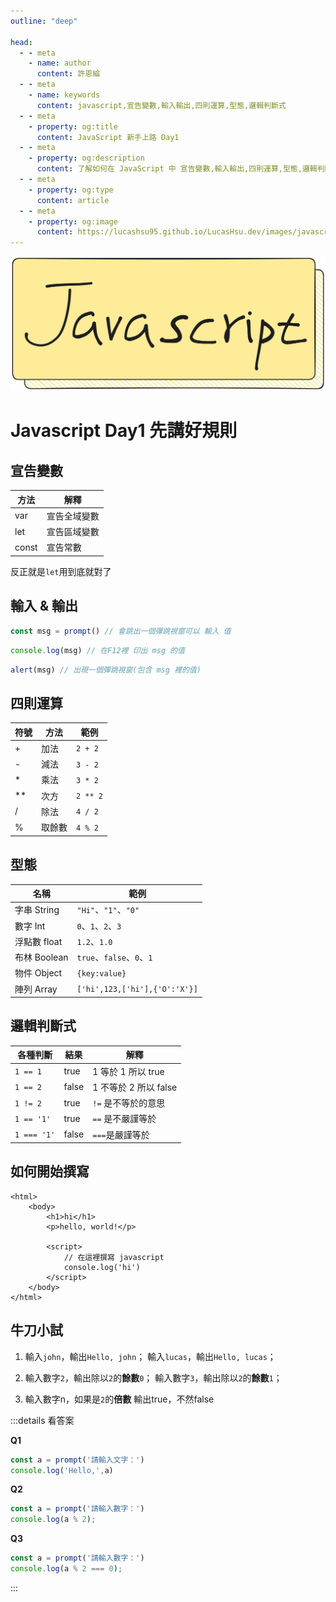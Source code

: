 ```yaml
---
outline: "deep"

head:
  - - meta
    - name: author
      content: 許恩綸
  - - meta
    - name: keywords
      content: javascript,宣告變數,輸入輸出,四則運算,型態,邏輯判斷式
  - - meta
    - property: og:title
      content: JavaScript 新手上路 Day1
  - - meta
    - property: og:description
      content: 了解如何在 JavaScript 中 宣告變數,輸入輸出,四則運算,型態,邏輯判斷式
  - - meta
    - property: og:type
      content: article
  - - meta
    - property: og:image
      content: https://lucashsu95.github.io/LucasHsu.dev/images/javascript-cover.jpg
---
```


<img src="../assets/Days/javascript-title-img.png" alt="javascript-title-img" class="title-img" />

# Javascript Day1 先講好規則

## 宣告變數

| 方法  | 解釋         |
| ----- | ------------ |
| var   | 宣告全域變數 |
| let   | 宣告區域變數 |
| const | 宣告常數     |

反正就是`let`用到底就對了

## 輸入 & 輸出

<div class="two-column-layout">

```javascript
const msg = prompt() // 會跳出一個彈跳視窗可以 輸入 值
```
    
```javascript
console.log(msg) // 在F12裡 印出 msg 的值
```

```javascript
alert(msg) // 出現一個彈跳視窗(包含 msg 裡的值)
```
    
</div>

## 四則運算

| 符號 | 方法   | 範例     |
| ---- | ------ | -------- |
| +    | 加法   | `2 + 2`  |
| -    | 減法   | `3 - 2`  |
| *    | 乘法   | `3 * 2`  |
| **   | 次方   | `2 ** 2` |
| /    | 除法   | `4 / 2`  |
| %    | 取餘數 | `4 % 2`  |

## 型態

| 名稱         | 範例                          |
| ------------ | ----------------------------- |
| 字串 String  | `"Hi"`、`"1"`、`"0"`          |
| 數字 Int     | `0`、`1`、`2`、`3`            |
| 浮點數 float | `1.2`、`1.0`                  |
| 布林 Boolean | `true`、`false`、`0`、`1`     |
| 物件 Object  | `{key:value}`                 |
| 陣列 Array   | `['hi',123,['hi'],{'O':'X'}]` |

## 邏輯判斷式

| 各種判斷    | 結果  | 解釋                  |
| ----------- | ----- | --------------------- |
| `1 == 1`    | true  | 1 等於 1 所以 true    |
| `1 == 2`    | false | 1 不等於 2 所以 false |
| `1 != 2`    | true  | `!=` 是不等於的意思   |
| `1 == '1'`  | true  | `==` 是不嚴謹等於     |
| `1 === '1'` | false | `===`是嚴謹等於       |

## 如何開始撰寫

```html:line-numbers {1}
<html>
    <body>
        <h1>hi</h1>
        <p>hello, world!</p>
       
        <script>
            // 在這裡撰寫 javascript
            console.log('hi')
        </script>  
    </body>
</html>
```

## 牛刀小試

1. 輸入`john`，輸出`Hello, john`；
    輸入`lucas`，輸出`Hello, lucas`；
    
2. 輸入數字`2`，輸出除以`2`的**餘數**`0`；
    輸入數字`3`，輸出除以`2`的**餘數**`1`；
    
3. 輸入數字n，如果是`2`的**倍數**
    輸出true，不然false


:::details 看答案

**Q1**
```javascript
const a = prompt('請輸入文字：')
console.log('Hello,',a)
```

**Q2**
```javascript
const a = prompt('請輸入數字：')
console.log(a % 2);
```

**Q3**
```javascript
const a = prompt('請輸入數字：')
console.log(a % 2 === 0);
```
:::